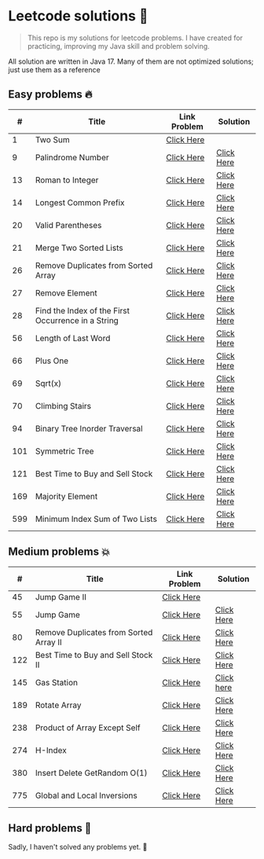# Leetcode solutions 🚀

> This repo is my solutions for leetcode problems. I have created for practicing, improving my Java skill
> and problem solving.

All solution are written in Java 17. Many of them are not optimized solutions; just use them as a reference

## Easy problems 🔥 

| #   | Title                                              | Link Problem                                                                                   | Solution                                                                                                        |
|-----|----------------------------------------------------|------------------------------------------------------------------------------------------------|-----------------------------------------------------------------------------------------------------------------|
| 1   | Two Sum                                            | [Click Here](https://leetcode.com/problems/two-sum)                                            |                                                                                                                 |
| 9   | Palindrome Number                                  | [Click Here](https://leetcode.com/problems/palindrome-number)                                  | [Click Here ](https://github.com/duyenthang-dev/LeetCodeSolution/blob/master/src/main/java/easy/Problem88.java) |
| 13  | Roman to Integer                                   | [Click Here](https://leetcode.com/problems/roman-to-integer)                                   | [Click Here ](https://github.com/duyenthang-dev/LeetCodeSolution/blob/master/src/main/java/easy/Problem88.java) |
| 14  | Longest Common Prefix                              | [Click Here](https://leetcode.com/problems/longest-common-prefix)                              | [Click Here ](https://github.com/duyenthang-dev/LeetCodeSolution/blob/master/src/main/java/easy/Problem88.java) |
| 20  | Valid Parentheses                                  | [Click Here](https://leetcode.com/problems/valid-parentheses)                                  | [Click Here ](https://github.com/duyenthang-dev/LeetCodeSolution/blob/master/src/main/java/easy/Problem88.java) |
| 21  | Merge Two Sorted Lists                             | [Click Here](https://leetcode.com/problems/merge-two-sorted-lists)                             | [Click Here ](https://github.com/duyenthang-dev/LeetCodeSolution/blob/master/src/main/java/easy/Problem88.java) |
| 26  | Remove Duplicates from Sorted Array                | [Click Here](https://leetcode.com/problems/remove-duplicates-from-sorted-array)                | [Click Here ](https://github.com/duyenthang-dev/LeetCodeSolution/blob/master/src/main/java/easy/Problem88.java) |
| 27  | Remove Element                                     | [Click Here](https://leetcode.com/problems/merge-sorted-array/description/)                    | [Click Here ](https://github.com/duyenthang-dev/LeetCodeSolution/blob/master/src/main/java/easy/Problem88.java) |
| 28  | Find the Index of the First Occurrence in a String | [Click Here](https://leetcode.com/problems/find-the-index-of-the-first-occurrence-in-a-string) | [Click Here ](https://github.com/duyenthang-dev/LeetCodeSolution/blob/master/src/main/java/easy/Problem88.java) |
| 56  | Length of Last Word                                | [Click Here](https://leetcode.com/problems/length-of-last-word)                                | [Click Here ](https://github.com/duyenthang-dev/LeetCodeSolution/blob/master/src/main/java/easy/Problem88.java) |
| 66  | Plus One                                           | [Click Here](https://leetcode.com/problems/plus-one)                                           | [Click Here ](https://github.com/duyenthang-dev/LeetCodeSolution/blob/master/src/main/java/easy/Problem88.java) |
| 69  | Sqrt(x)                                            | [Click Here](https://leetcode.com/problems/sqrtx)                                              | [Click Here ](https://github.com/duyenthang-dev/LeetCodeSolution/blob/master/src/main/java/easy/Problem88.java) |
| 70  | Climbing Stairs                                    | [Click Here](https://leetcode.com/problems/climbing-stairs)                                    | [Click Here ](https://github.com/duyenthang-dev/LeetCodeSolution/blob/master/src/main/java/easy/Problem88.java) |
| 94  | Binary Tree Inorder Traversal                      | [Click Here](https://leetcode.com/problems/binary-tree-inorder-traversal)                      | [Click Here ](https://github.com/duyenthang-dev/LeetCodeSolution/blob/master/src/main/java/easy/Problem88.java) |
| 101 | Symmetric Tree                                     | [Click Here](https://leetcode.com/problems/symmetric-tree)                                     | [Click Here ](https://github.com/duyenthang-dev/LeetCodeSolution/blob/master/src/main/java/easy/Problem88.java) |
| 121 | Best Time to Buy and Sell Stock                    | [Click Here](https://leetcode.com/problems/best-time-to-buy-and-sell-stock)                    | [Click Here ](https://github.com/duyenthang-dev/LeetCodeSolution/blob/master/src/main/java/easy/Problem88.java) |
| 169 | Majority Element                                   | [Click Here](https://leetcode.com/problems/majority-element)                                   | [Click Here ](https://github.com/duyenthang-dev/LeetCodeSolution/blob/master/src/main/java/easy/Problem88.java) |
| 599 | Minimum Index Sum of Two Lists                     | [Click Here](https://leetcode.com/problems/minimum-index-sum-of-two-lists)                     | [Click Here ](https://github.com/duyenthang-dev/LeetCodeSolution/blob/master/src/main/java/easy/Problem88.java) |

## Medium problems 💥

| #   | Title                                  | Link Problem                                                                       | Solution                                                                                                               |
|-----|----------------------------------------|------------------------------------------------------------------------------------|------------------------------------------------------------------------------------------------------------------------|
| 45  | Jump Game II                           | [Click Here](https://leetcode.com/problems/jump-game-ii)                           |                                                                                                                        |
| 55  | Jump Game                              | [Click Here](https://leetcode.com/problems/jump-game)                              | [Click Here ](https://github.com/duyenthang-dev/LeetCodeSolution/blob/master/src/main/java/easy/Problem88.java)        |
| 80  | Remove Duplicates from Sorted Array II | [Click Here](https://leetcode.com/problems/remove-duplicates-from-sorted-array-ii) | [Click Here ](https://github.com/duyenthang-dev/LeetCodeSolution/blob/master/src/main/java/easy/Problem88.java)        |
| 122 | Best Time to Buy and Sell Stock II     | [Click Here](https://leetcode.com/problems/best-time-to-buy-and-sell-stock-ii)     | [Click Here ](https://github.com/duyenthang-dev/LeetCodeSolution/blob/master/src/main/java/easy/Problem88.java)        |
| 145 | Gas Station                            | [Click Here](https://leetcode.com/problems/gas-station)                            | [Click here](https://github.com/duyenthang-dev/LeetCodeSolution/blob/master/src/main/java/medium/GasStation_134.java)  |
| 189 | Rotate Array                           | [Click Here](https://leetcode.com/problems/rotate-array)                           | [Click Here ](https://github.com/duyenthang-dev/LeetCodeSolution/blob/master/src/main/java/easy/Problem88.java)        |
| 238 | Product of Array Except Self           | [Click Here](https://leetcode.com/problems/product-of-array-except-self)           | [Click Here ](https://github.com/duyenthang-dev/LeetCodeSolution/blob/master/src/main/java/easy/Problem88.java)        |
| 274 | H-Index                                | [Click Here](https://leetcode.com/problems/h-index)                                | [Click Here ](https://github.com/duyenthang-dev/LeetCodeSolution/blob/master/src/main/java/easy/Problem88.java)        |
| 380 | Insert Delete GetRandom O(1)           | [Click Here](https://leetcode.com/problems/insert-delete-getrandom-o1)             | [Click Here ](https://github.com/duyenthang-dev/LeetCodeSolution/blob/master/src/main/java/easy/Problem88.java)        |
| 775 | Global and Local Inversions            | [Click Here](https://leetcode.com/problems/global-and-local-inversions)            | [Click Here ](https://github.com/duyenthang-dev/LeetCodeSolution/blob/master/src/main/java/easy/Problem88.java)        |

## Hard problems 🙈
Sadly, I haven't solved any problems yet. 🤡